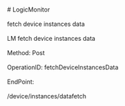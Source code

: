 <br>#     LogicMonitor</br>
<br>fetch device instances data</br>
<br>LM fetch device instances data</br>
<br>Method: Post</br>
<br>OperationID: fetchDeviceInstancesData</br>
<br>EndPoint:</br>
<br>/device/instances/datafetch</br>
